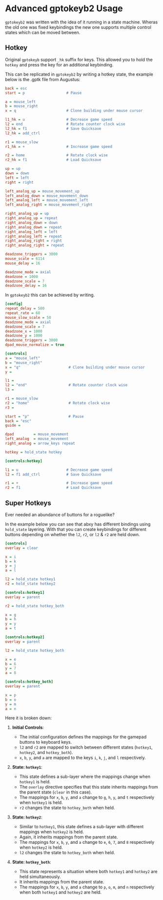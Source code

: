 # Advanced gptokeyb2 Usage

`gptokeyb2` was written with the idea of it running in a state machine. Wheras the old one was fixed keybindings the new one supports multiple control states which can be moved between.

## Hotkey

Original `gptokeyb` support `_hk` suffix for keys. This allowed you to hold the `hotkey` and press the key for an additional keybinding.

This can be replicated in `gptokeyb2` by writing a hotkey state, the example below is the .gptk file from Augustus:

```ini
back = esc
start = p                   # Pause

a = mouse_left
b = mouse_right
x = q                       # Clone building under mouse cursor

l1_hk = u                   # Decrease game speed
l2 = end                    # Rotate counter clock wise
l2_hk = f1                  # Save Quicksave
l2_hk = add_ctrl

r1 = mouse_slow
r1_hk = +                   # Increase game speed

r2 = home                   # Rotate clock wise
r2_hk = f1                  # Load Quicksave

up = up
down = down
left = left
right = right

left_analog_up = mouse_movement_up
left_analog_down = mouse_movement_down
left_analog_left = mouse_movement_left
left_analog_right = mouse_movement_right

right_analog_up = up
right_analog_up = repeat
right_analog_down = down
right_analog_down = repeat
right_analog_left = left
right_analog_left = repeat
right_analog_right = right
right_analog_right = repeat

deadzone_triggers = 3000
mouse_scale = 6114
mouse_delay = 16

deadzone_mode = axial
deadzone = 1000
deadzone_scale = 7
deadzone_delay = 16
```

In `gptokeyb2` this can be achieved by writing.

```ini
[config]
repeat_delay = 500
repeat_rate = 60
mouse_slow_scale = 50
deadzone_mode = axial
deadzone_scale = 7
deadzone_x = 1000
deadzone_y = 1000
deadzone_triggers = 3000
dpad_mouse_normalize = true

[controls]
a = "mouse_left"
b = "mouse_right"
x = "q"                      # Clone building under mouse cursor
y =

l1 =
l2 = "end"                   # Rotate counter clock wise
l3 =

r1 = mouse_slow 
r2 = "home"                  # Rotate clock wise
r3 =

start = "p"                  # Pause
back = "esc"
guide =

dpad         = mouse_movement
left_analog  = mouse_movement
right_analog = arrow_keys repeat

hotkey = hold_state hotkey

[controls:hotkey]

l1 = u                      # Decrease game speed
l2 = f1 add_ctrl            # Save Quicksave

r1 = +                      # Increase game speed
r2 = f1                     # Load Quicksave
```

## Super Hotkeys

Ever needed an abundance of buttons for a roguelike?

In the example below you can see that abxy has different bindings using `hold_state` layering. With that you can create keybindings for different buttons depending on whether the `l2`, `r2`, or `l2` & `r2` are held down.

```ini
[controls]
overlay = clear

x = i
b = k
y = j
a = l

l2 = hold_state hotkey1
r2 = hold_state hotkey2

[controls:hotkey1]
overlay = parent

r2 = hold_state hotkey_both

x = g
b = h
y = y
a = t

[controls:hotkey2]
overlay = parent

l2 = hold_state hotkey_both

x = e
b = 6
y = 7
a = 8

[controls:hotkey_both]
overlay = parent

x = p
b = o
y = m
a = n
```

Here it is broken down:

1. **Initial Controls**:
   - The initial configuration defines the mappings for the gamepad buttons to keyboard keys.
   - `l2` and `r2` are mapped to switch between different states (`hotkey1`, `hotkey2`, and `hotkey_both`).
   - `x`, `b`, `y`, and `a` are mapped to the keys `i`, `k`, `j`, and `l` respectively.

2. **State: `hotkey1`**:
   - This state defines a sub-layer where the mappings change when `hotkey1` is held.
   - The `overlay` directive specifies that this state inherits mappings from the parent state (`clear` in this case).
   - The mappings for `x`, `b`, `y`, and `a` change to `g`, `h`, `y`, and `t` respectively when `hotkey1` is held.
   - `r2` changes the state to `hotkey_both` when held.

3. **State: `hotkey2`**:
   - Similar to `hotkey1`, this state defines a sub-layer with different mappings when `hotkey2` is held.
   - Again, it inherits mappings from the parent state.
   - The mappings for `x`, `b`, `y`, and `a` change to `e`, `6`, `7`, and `8` respectively when `hotkey2` is held.
   - `l2` changes the state to `hotkey_both` when held.

4. **State: `hotkey_both`**:
   - This state represents a situation where both `hotkey1` and `hotkey2` are held simultaneously.
   - It inherits mappings from the parent state.
   - The mappings for `x`, `b`, `y`, and `a` change to `p`, `o`, `m`, and `n` respectively when both `hotkey1` and `hotkey2` are held.

